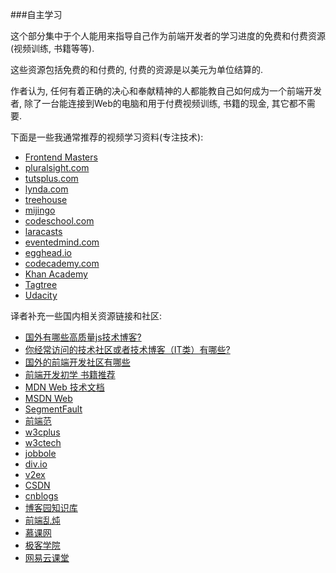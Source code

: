 ###自主学习

这个部分集中于个人能用来指导自己作为前端开发者的学习进度的免费和付费资源(视频训练, 书籍等等).

这些资源包括免费的和付费的, 付费的资源是以美元为单位结算的.

作者认为, 任何有着正确的决心和奉献精神的人都能教自己如何成为一个前端开发者, 除了一台能连接到Web的电脑和用于付费视频训练, 书籍的现金, 其它都不需要.

下面是一些我通常推荐的视频学习资料(专注技术):

* [Frontend Masters](https://frontendmasters.com/)
* [pluralsight.com](http://www.pluralsight.com/)
* [tutsplus.com](https://tutsplus.com/courses)
* [lynda.com](http://www.lynda.com/) 
* [treehouse](https://teamtreehouse.com/)
* [mijingo](https://mijingo.com/)
* [codeschool.com](https://www.codeschool.com/)
* [laracasts](https://laracasts.com/)
* [eventedmind.com](https://www.eventedmind.com/)
* [egghead.io](https://egghead.io/)
* [codecademy.com](https://codecademy.com/)
* [Khan Academy](https://www.khanacademy.org/computing/computer-programming)
* [Tagtree](http://tagtree.tv/library)
* [Udacity](https://www.udacity.com/courses/web-development)

译者补充一些国内相关资源链接和社区:

* [国外有哪些高质量js技术博客?](http://segmentfault.com/q/1010000002773179)
* [你经常访问的技术社区或者技术博客（IT类）有哪些?](http://segmentfault.com/q/1010000000094981)
* [国外的前端开发社区有哪些](http://segmentfault.com/q/1010000002899648)
* [前端开发初学 书籍推荐](http://segmentfault.com/q/1010000002927558)
* [MDN Web 技术文档](https://developer.mozilla.org/zh-CN/docs/Web)
* [MSDN Web](https://msdn.microsoft.com/web-app-development-msdn)
* [SegmentFault](http://segmentfault.com/)
* [前端范](http://qianduanfan.com/)
* [w3cplus](http://www.w3cplus.com/)
* [w3ctech](http://www.w3ctech.com/)
* [jobbole](http://web.jobbole.com/)
* [div.io](http://div.io/#/welcome)
* [v2ex](https://www.v2ex.com/)
* [CSDN](http://blog.csdn.net/web/newest.html)
* [cnblogs](http://www.cnblogs.com/cate/108703/)
* [博客园知识库](http://kb.cnblogs.com/list/1002/)
* [前端乱炖](http://www.html-js.com/)
* [慕课网](http://www.imooc.com/)
* [极客学院](http://www.jikexueyuan.com/)
* [网易云课堂](http://study.163.com/)
